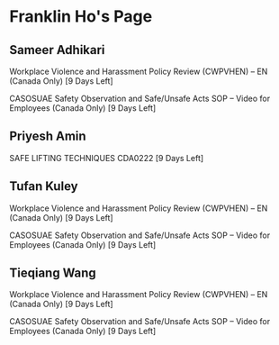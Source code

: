 Franklin Ho's Page
==================

Sameer Adhikari
---------------


Workplace Violence and Harassment Policy Review (CWPVHEN) – EN (Canada Only) [9 Days Left]


CASOSUAE Safety Observation and Safe/Unsafe Acts SOP – Video for Employees (Canada Only) [9 Days Left]


Priyesh Amin
------------


SAFE LIFTING TECHNIQUES CDA0222 [9 Days Left]


Tufan Kuley
-----------


Workplace Violence and Harassment Policy Review (CWPVHEN) – EN (Canada Only) [9 Days Left]


CASOSUAE Safety Observation and Safe/Unsafe Acts SOP – Video for Employees (Canada Only) [9 Days Left]


Tieqiang Wang
-------------


Workplace Violence and Harassment Policy Review (CWPVHEN) – EN (Canada Only) [9 Days Left]


CASOSUAE Safety Observation and Safe/Unsafe Acts SOP – Video for Employees (Canada Only) [9 Days Left]


